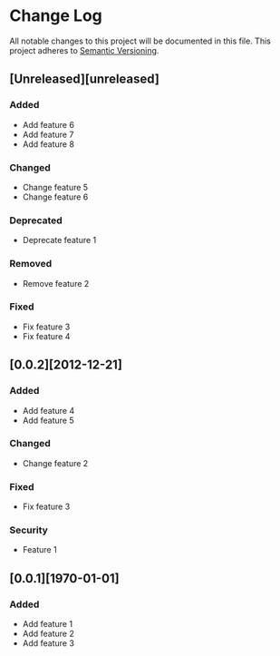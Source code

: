 # Change Log
All notable changes to this project will be documented in this file.
This project adheres to [Semantic Versioning](http://semver.org/).

## [Unreleased][unreleased]

### Added
- Add feature 6
- Add feature 7
- Add feature 8

### Changed
- Change feature 5
- Change feature 6

### Deprecated
- Deprecate feature 1

### Removed
- Remove feature 2

### Fixed
- Fix feature 3
- Fix feature 4

## [0.0.2][2012-12-21]

### Added
- Add feature 4
- Add feature 5

### Changed
- Change feature 2

### Fixed
- Fix feature 3

### Security
- Feature 1

## [0.0.1][1970-01-01]

### Added
- Add feature 1
- Add feature 2
- Add feature 3
